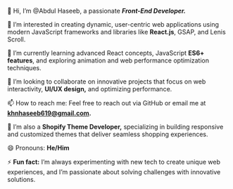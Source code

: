👋 Hi, I’m @Abdul Haseeb, a passionate ***Front-End Developer.***

👀 I’m interested in creating dynamic, user-centric web applications using modern JavaScript frameworks and libraries like **React.js**, GSAP, and Lenis Scroll.

🌱 I’m currently learning advanced React concepts, JavaScript  **ES6+ features**, and exploring animation and web performance optimization techniques.

💞️ I’m looking to collaborate on innovative projects that focus on web interactivity, **UI/UX design,** and optimizing performance.

📫 How to reach me: Feel free to reach out via GitHub or email me at **khnhaseeb619@gmail.com.**

🛒 I’m also a **Shopify Theme Developer,** specializing in building responsive and customized themes that deliver seamless shopping experiences.

😄 Pronouns: **He/Him**

⚡ **Fun fact:** I’m always experimenting with new tech to create unique web experiences, and I’m passionate about solving challenges with innovative solutions.

<!---
ByteByHaseeb/ByteByHaseeb is a ✨ special ✨ repository because its `README.md` (this file) appears on your GitHub profile.
You can click the Preview link to take a look at your changes.
--->
